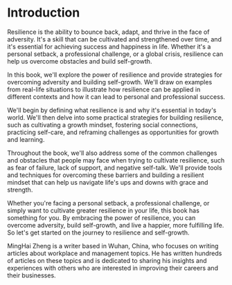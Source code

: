 # Introduction

Resilience is the ability to bounce back, adapt, and thrive in the face of adversity. It's a skill that can be cultivated and strengthened over time, and it's essential for achieving success and happiness in life. Whether it's a personal setback, a professional challenge, or a global crisis, resilience can help us overcome obstacles and build self-growth.

In this book, we'll explore the power of resilience and provide strategies for overcoming adversity and building self-growth. We'll draw on examples from real-life situations to illustrate how resilience can be applied in different contexts and how it can lead to personal and professional success.

We'll begin by defining what resilience is and why it's essential in today's world. We'll then delve into some practical strategies for building resilience, such as cultivating a growth mindset, fostering social connections, practicing self-care, and reframing challenges as opportunities for growth and learning.

Throughout the book, we'll also address some of the common challenges and obstacles that people may face when trying to cultivate resilience, such as fear of failure, lack of support, and negative self-talk. We'll provide tools and techniques for overcoming these barriers and building a resilient mindset that can help us navigate life's ups and downs with grace and strength.

Whether you're facing a personal setback, a professional challenge, or simply want to cultivate greater resilience in your life, this book has something for you. By embracing the power of resilience, you can overcome adversity, build self-growth, and live a happier, more fulfilling life. So let's get started on the journey to resilience and self-growth.

MingHai Zheng is a writer based in Wuhan, China, who focuses on writing articles about workplace and management topics. He has written hundreds of articles on these topics and is dedicated to sharing his insights and experiences with others who are interested in improving their careers and their businesses.
